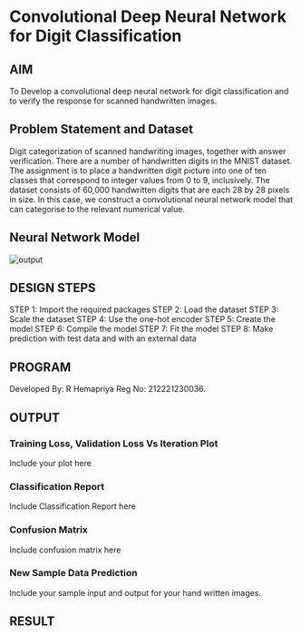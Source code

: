 # Convolutional Deep Neural Network for Digit Classification

## AIM

To Develop a convolutional deep neural network for digit classification and to verify the response for scanned handwritten images.

## Problem Statement and Dataset
Digit categorization of scanned handwriting images, together with answer verification. There are a number of handwritten digits in the MNIST dataset. The assignment is to place a handwritten digit picture into one of ten classes that correspond to integer values from 0 to 9, inclusively. The dataset consists of 60,000 handwritten digits that are each 28 by 28 pixels in size. In this case, we construct a convolutional neural network model that can categorise to the relevant numerical value.

## Neural Network Model

![output]()

## DESIGN STEPS

STEP 1: Import the required packages
STEP 2: Load the dataset
STEP 3: Scale the dataset
STEP 4: Use the one-hot encoder
STEP 5: Create the model
STEP 6: Compile the model
STEP 7: Fit the model
STEP 8: Make prediction with test data and with an external data

## PROGRAM

Developed By: R Hemapriya
Reg No: 212221230036.




## OUTPUT

### Training Loss, Validation Loss Vs Iteration Plot

Include your plot here

### Classification Report

Include Classification Report here

### Confusion Matrix

Include confusion matrix here

### New Sample Data Prediction

Include your sample input and output for your hand written images.

## RESULT
